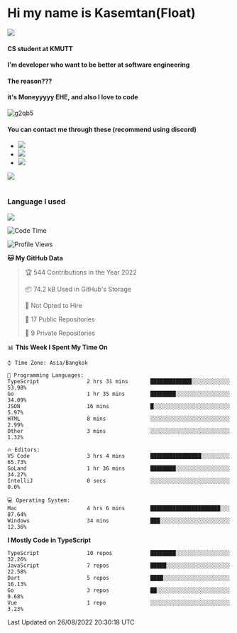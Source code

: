 # Hi my name is Kasemtan(Float)
![](https://64.media.tumblr.com/9c2a8f831efe8da556ffbf89cebb52c9/b86c1ab833a37e32-93/s1280x1920/d000dc22f75df64be2bc150f5fa69c4f6df6bb07.gifv)
#### CS student at KMUTT
#### I'm developer who want to be better at software engineering
#### The reason???
#### it's Moneyyyyy EHE, and also I love to code
![g2qb5](https://user-images.githubusercontent.com/69688279/175812510-9235eaf7-72f7-40d3-b163-56efa9aa5c6b.gif)

#### You can contact me through these (recommend using discord)
- [![](https://img.shields.io/badge/Discord-5865F2?logo=Discord&logoColor=white)](https://discordapp.com/users/278155096225742848)
- [![](https://img.shields.io/badge/Facebook-1877F2?logo=facebook&logoColor=white)](https://www.facebook.com/float.teavasirichokchai/)
- [![](https://img.shields.io/badge/linkedin-0A66C2?logo=linkedin&logoColor=white)](https://www.linkedin.com/in/kasemtan-teavasirichokchai-975531227/)

[![](https://github-readme-stats.vercel.app/api?username=FloatKasemtan&show_icons=true&theme=nightowl)]()
#
### Language I used
[![](https://github-readme-stats.vercel.app/api/top-langs/?username=FloatKasemtan&layout=compact&theme=nightowl)]()
<!--START_SECTION:waka-->
![Code Time](http://img.shields.io/badge/Code%20Time-682%20hrs%2014%20mins-blue)

![Profile Views](http://img.shields.io/badge/Profile%20Views-2-blue)

**🐱 My GitHub Data** 

> 🏆 544 Contributions in the Year 2022
 > 
> 📦 74.2 kB Used in GitHub's Storage 
 > 
> 🚫 Not Opted to Hire
 > 
> 📜 17 Public Repositories 
 > 
> 🔑 9 Private Repositories  
 > 
📊 **This Week I Spent My Time On** 

```text
⌚︎ Time Zone: Asia/Bangkok

💬 Programming Languages: 
TypeScript               2 hrs 31 mins       █████████████░░░░░░░░░░░░   53.98% 
Go                       1 hr 35 mins        ████████░░░░░░░░░░░░░░░░░   34.09% 
JSON                     16 mins             █░░░░░░░░░░░░░░░░░░░░░░░░   5.97% 
HTML                     8 mins              ░░░░░░░░░░░░░░░░░░░░░░░░░   2.99% 
Other                    3 mins              ░░░░░░░░░░░░░░░░░░░░░░░░░   1.32%

🔥 Editors: 
VS Code                  3 hrs 4 mins        ████████████████░░░░░░░░░   65.73% 
GoLand                   1 hr 36 mins        ████████░░░░░░░░░░░░░░░░░   34.27% 
IntelliJ                 0 secs              ░░░░░░░░░░░░░░░░░░░░░░░░░   0.0%

💻 Operating System: 
Mac                      4 hrs 6 mins        ██████████████████████░░░   87.64% 
Windows                  34 mins             ███░░░░░░░░░░░░░░░░░░░░░░   12.36%

```

**I Mostly Code in TypeScript** 

```text
TypeScript               10 repos            ████████░░░░░░░░░░░░░░░░░   32.26% 
JavaScript               7 repos             █████░░░░░░░░░░░░░░░░░░░░   22.58% 
Dart                     5 repos             ████░░░░░░░░░░░░░░░░░░░░░   16.13% 
Go                       3 repos             ██░░░░░░░░░░░░░░░░░░░░░░░   9.68% 
Vue                      1 repo              ░░░░░░░░░░░░░░░░░░░░░░░░░   3.23%

```



 Last Updated on 26/08/2022 20:30:18 UTC
<!--END_SECTION:waka-->
<!--
**FloatKasemtan/FloatKasemtan** is a ✨ _special_ ✨ repository because its `README.md` (this file) appears on your GitHub profile.

Here are some ideas to get you started:

- 🔭 I’m currently working on ...
- 🌱 I’m currently learning ...
- 👯 I’m looking to collaborate on ...
- 🤔 I’m looking for help with ...
- 💬 Ask me about ...
- 📫 How to reach me: ...
- 😄 Pronouns: ...
- ⚡ Fun fact: ...
-->
